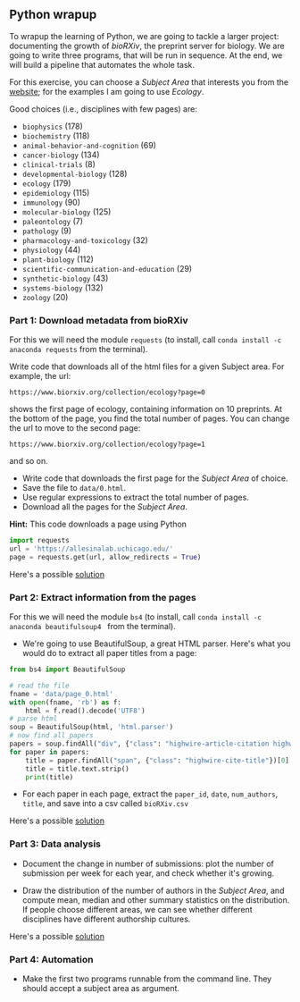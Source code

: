 ## Python wrapup

To wrapup the learning of Python, we are going to tackle a larger project: documenting the growth of *bioRXiv*, the preprint server for biology. We are going to write three programs, that will be run in sequence. At the end, we will build a pipeline that automates the whole task.

For this exercise, you can choose a *Subject Area* that interests you from the [website](https://www.biorxiv.org/); for the examples I am going to use *Ecology*.

Good choices (i.e., disciplines with few pages) are:

* `biophysics` (178)
* `biochemistry` (118)
* `animal-behavior-and-cognition` (69)
* `cancer-biology` (134)
* `clinical-trials` (8)
* `developmental-biology` (128)
* `ecology` (179)
* `epidemiology` (115)
* `immunology` (90)
* `molecular-biology` (125)
* `paleontology` (7)
* `pathology` (9)
* `pharmacology-and-toxicology` (32)
* `physiology` (44)
* `plant-biology` (112)
* `scientific-communication-and-education` (29)
* `synthetic-biology` (43)
* `systems-biology` (132)
* `zoology` (20)

### Part 1: Download metadata from bioRXiv

For this we will need the module `requests` (to install, call `conda install -c anaconda requests` from the terminal).

Write code that downloads all of the html files for a given Subject area. For example, the url:

`https://www.biorxiv.org/collection/ecology?page=0` 

shows the first page of ecology, containing information on 10 preprints. At the bottom of the page, you find the total number of pages. You can change the url to move to the second page:

`https://www.biorxiv.org/collection/ecology?page=1` 

and so on. 

- Write code that downloads the first page for the *Subject Area* of choice.
- Save the file to  `data/0.html`.
- Use regular expressions to extract the total number of pages.
- Download all the pages for the *Subject Area*.

**Hint:**
This code downloads a page using Python

```python
import requests
url = 'https://allesinalab.uchicago.edu/'
page = requests.get(url, allow_redirects = True)
```

Here's a possible [solution](solutions/week6_download)

### Part 2: Extract information from the pages

For this we will need the module `bs4` (to install, call `conda install -c anaconda beautifulsoup4 ` from the terminal).

- We're going to use BeautifulSoup, a great HTML parser. Here's what you would do to extract all paper titles from a page:

```python
from bs4 import BeautifulSoup

# read the file
fname = 'data/page_0.html'
with open(fname, 'rb') as f:
    html = f.read().decode('UTF8')
# parse html
soup = BeautifulSoup(html, 'html.parser')
# now find all papers
papers = soup.findAll("div", {"class": "highwire-article-citation highwire-citation-type-highwire-article tooltip-enable"})
for paper in papers:
    title = paper.findAll("span", {"class": "highwire-cite-title"})[0]
    title = title.text.strip()
    print(title)
```

- For each paper in each page, extract the `paper_id`, `date`, `num_authors`, `title`, and save into a csv called `bioRXiv.csv`


Here's a possible [solution](solutions/week6_parse)

### Part 3: Data analysis

- Document the change in number of submissions: plot the number of submission per week for each year, and check whether it's growing.

- Draw the distribution of the number of authors in the *Subject Area*, and compute mean, median and other summary statistics on the distribution. If people choose different areas, we can see whether different disciplines have different authorship cultures.

Here's a possible [solution](solutions/week6_analyze)

### Part 4: Automation

- Make the first two programs runnable from the command line. They should accept a subject area as argument.

